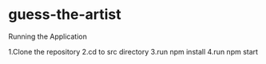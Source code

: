 # guess-the-artist

Running the Application

1.Clone the repository
2.cd to src directory
3.run npm install
4.run npm start
